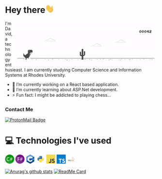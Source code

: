 # Hey there<img src="https://raw.githubusercontent.com/ABSphreak/ABSphreak/master/gifs/Hi.gif" width="30px">
<img align='right' src='https://raw.githubusercontent.com/David37/David37/master/TheDino.gif'/>

I'm David, a technology enthusieast. I am currently studying Computer Science and Information Systems at Rhodes University.
- 🔭 I’m currently working on a React based application.
- 🌱 I’m currently learning about ASP.Net development.
- ⚡ Fun fact: I might be addicted to playing chess... 


### Contact Me

[![ProtonMail Badge](https://img.shields.io/badge/-davidkondic@protonmail.com-8B89CC?style=flat-square&logo=ProtonMail&logoColor=white&link=mailto:davidkondic@protonmail.com)](mailto:davidkondic@protonmail.com)

# :computer: Technologies I've used
<code><img height="30" src="https://raw.githubusercontent.com/github/explore/master/topics/csharp/csharp.png"></code>
<code><img height="30" src="https://raw.githubusercontent.com/github/explore/master/topics/fsharp/fsharp.png"></code>
<code><img height="30" src="https://raw.githubusercontent.com/github/explore/master/topics/cpp/cpp.png"></code>
<code><img height="30" src="https://raw.githubusercontent.com/github/explore/master/topics/python/python.png"></code>
<code><img height="30" src="https://raw.githubusercontent.com/github/explore/80688e429a7d4ef2fca1e82350fe8e3517d3494d/topics/javascript/javascript.png"></code>
<code><img height="30" src="https://raw.githubusercontent.com/github/explore/80688e429a7d4ef2fca1e82350fe8e3517d3494d/topics/typescript/typescript.png"></code>
<code><img height="30" src="https://raw.githubusercontent.com/github/explore/master/topics/mysql/mysql.png"></code>

[![Anurag's github stats](https://github-readme-stats.vercel.app/api?username=David37&count_private=true&show_icons=true&hide=stars)](https://github.com/David37)
[![ReadMe Card](https://github-readme-stats.vercel.app/api/pin/?username=David37&repo=Reactivities)](https://github.com/David37/Reactivities)


